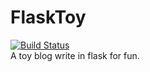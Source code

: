 # FlaskToy
[![Build Status](https://travis-ci.org/lhongda/FlaskToy.svg?branch=master)](https://travis-ci.org/lhongda/FlaskToy)
<br>A toy blog write in flask for fun.
